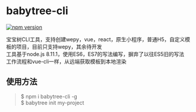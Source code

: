 # babytree-cli

[![npm version](https://badge.fury.io/js/babytree-cli.svg)](https://badge.fury.io/js/babytree-cli)  




宝宝树CLI工具，支持创建wepy，vue，react，原生小程序，普通H5，自定义模板的项目，目前只支持wepy，其余待开发   
工具基于node.js 8.11.1，使用ES6，ES7的写法编写，摒弃了以往ES5旧的写法  
工作流程和vue-cli一样，从远端获取模板到本地渲染

## 使用方法

> $ npm i babytree-cli -g  
  $ babytree init my-project
